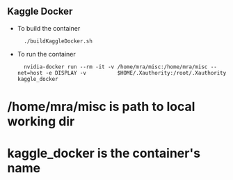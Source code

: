 ## Kaggle Docker


* To build the container

        ./buildKaggleDocker.sh

* To run the container

        nvidia-docker run --rm -it -v /home/mra/misc:/home/mra/misc --net=host -e DISPLAY -v          $HOME/.Xauthority:/root/.Xauthority kaggle_docker


# /home/mra/misc is path to local working dir
# kaggle_docker is the container's name



